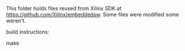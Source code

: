 This folder holds files reused from Xilinx SDK at https://github.com/Xilinx/embeddedsw. Some files were modified some weren't.


build instructions:



make
